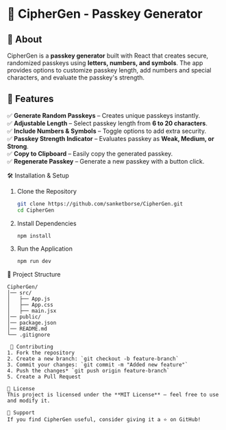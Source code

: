 
# 🔐 CipherGen - Passkey Generator  

## 📌 About  
CipherGen is a **passkey generator** built with React that creates secure, randomized passkeys using **letters, numbers, and symbols**. The app provides options to customize passkey length, add numbers and special characters, and evaluate the passkey's strength.  

## 🚀 Features  
✅ **Generate Random Passkeys** – Creates unique passkeys instantly.  
✅ **Adjustable Length** – Select passkey length from **6 to 20 characters**.  
✅ **Include Numbers & Symbols** – Toggle options to add extra security.  
✅ **Passkey Strength Indicator** – Evaluates passkey as **Weak, Medium, or Strong**.  
✅ **Copy to Clipboard** – Easily copy the generated passkey.  
✅ **Regenerate Passkey** – Generate a new passkey with a button click.  

🛠 Installation & Setup  

1. Clone the Repository 
   ```bash
   git clone https://github.com/sanketborse/CipherGen.git
   cd CipherGen
   ```

2. Install Dependencies 
   ```bash
   npm install
   ```

3. Run the Application
   ```bash
   npm run dev
   ```

📂 Project Structure  
```
CipherGen/
│── src/
│   ├── App.js          
│   ├── App.css         
│   ├── main.jsx        
│── public/
│── package.json        
│── README.md          
└── .gitignore          

 🤝 Contributing  
1. Fork the repository  
2. Create a new branch: `git checkout -b feature-branch`  
3. Commit your changes: `git commit -m "Added new feature"`  
4. Push the changes* `git push origin feature-branch`  
5. Create a Pull Request  

📜 License  
This project is licensed under the **MIT License** – feel free to use and modify it.  

🌟 Support  
If you find CipherGen useful, consider giving it a ⭐ on GitHub!  

